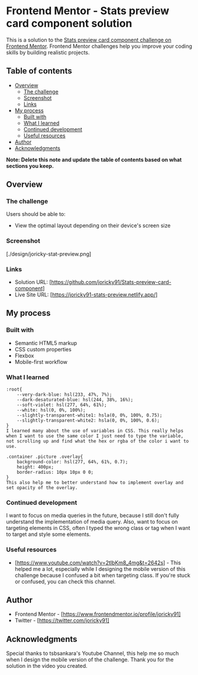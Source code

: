 # Frontend Mentor - Stats preview card component solution

This is a solution to the [Stats preview card component challenge on Frontend Mentor](https://www.frontendmentor.io/challenges/stats-preview-card-component-8JqbgoU62). Frontend Mentor challenges help you improve your coding skills by building realistic projects. 

## Table of contents

- [Overview](#overview)
  - [The challenge](#the-challenge)
  - [Screenshot](#screenshot)
  - [Links](#links)
- [My process](#my-process)
  - [Built with](#built-with)
  - [What I learned](#what-i-learned)
  - [Continued development](#continued-development)
  - [Useful resources](#useful-resources)
- [Author](#author)
- [Acknowledgments](#acknowledgments)

**Note: Delete this note and update the table of contents based on what sections you keep.**

## Overview

### The challenge

Users should be able to:

- View the optimal layout depending on their device's screen size

### Screenshot

[./design/joricky-stat-preview.png]

### Links

- Solution URL: [https://github.com/joricky91/Stats-preview-card-component]
- Live Site URL: [https://joricky91-stats-preview.netlify.app/]

## My process

### Built with

- Semantic HTML5 markup
- CSS custom properties
- Flexbox
- Mobile-first workflow

### What I learned

```
:root{
    --very-dark-blue: hsl(233, 47%, 7%);
    --dark-desaturated-blue: hsl(244, 38%, 16%);
    --soft-violet: hsl(277, 64%, 61%);
    --white: hsl(0, 0%, 100%);
    --slightly-transparent-white1: hsla(0, 0%, 100%, 0.75);
    --slightly-transparent-white2: hsla(0, 0%, 100%, 0.6);
}
I learned many about the use of variables in CSS. This really helps when I want to use the same color I just need to type the variable, not scrolling up and find what the hex or rgba of the color i want to use.

.container .picture .overlay{
    background-color: hsl(277, 64%, 61%, 0.7);
    height: 400px;
    border-radius: 10px 10px 0 0;
}
This also help me to better understand how to implement overlay and set opacity of the overlay.
```

### Continued development

I want to focus on media queries in the future, because I still don't fully understand the implementation of media query. Also, want to focus on targeting elements in CSS, often I typed the wrong class or tag when I want to target and style some elements.

### Useful resources

- [https://www.youtube.com/watch?v=2tlbKm8_4mg&t=2642s] - This helped me a lot, especially while I designing the mobile version of this challenge because I confused a bit when targeting class. If you're stuck or confused, you can check this channel.

## Author

- Frontend Mentor - [https://www.frontendmentor.io/profile/joricky91]
- Twitter - [https://twitter.com/joricky91]

## Acknowledgments

Special thanks to tsbsankara's Youtube Channel, this help me so much when I design the mobile version of the challenge. Thank you for the solution in the video you created.

